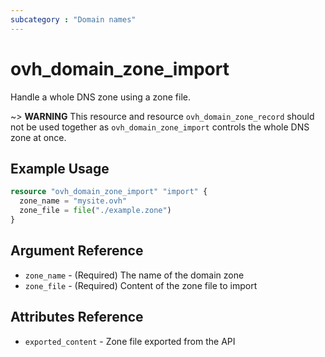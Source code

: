 ```yaml
---
subcategory : "Domain names"
---
```


# ovh_domain_zone_import

Handle a whole DNS zone using a zone file.

~> **WARNING** This resource and resource `ovh_domain_zone_record` should not be used together as `ovh_domain_zone_import` controls the whole DNS zone at once.

## Example Usage

```terraform
resource "ovh_domain_zone_import" "import" {
  zone_name = "mysite.ovh"
  zone_file = file("./example.zone")
}
```

## Argument Reference

* `zone_name` - (Required) The name of the domain zone
* `zone_file` - (Required) Content of the zone file to import

## Attributes Reference

* `exported_content` - Zone file exported from the API
